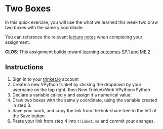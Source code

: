 # Two Boxes

In this quick exercise, you will use the what we learned this week two draw two boxes with the same y coordinate. 

You can reference the relevant [lecture notes](https://github.com/allegheny-college-cmpsc-100-spring-2024/slides/?tab=readme-ov-file#vpython-shapes-and-colors-jan-25) when completing your assignment. 

**CLOS**: This assignment builds toward [learning outcomes SP.1 and ME.2](https://github.com/allegheny-college-cmpsc-100-spring-2024/course-materials?tab=readme-ov-file#learning-outcomes).

## Instructions 

1. Sign in to your [trinket.io](https://trinket.io/) account
2. Create a new VPython trinket by clicking the dropdown by your username on the top right, then New Trinket>Web VPython>Python
3. Declare a variable called y and assign it a numerical value. 
4. Draw two boxes with the same y coordinate, using the variable created in step 3. 
5. Save your work, and copy the link from the link-share tree to the left of the Save button. 
6. Paste your link from step 4 into `trinket.md` and commit your changes. 
